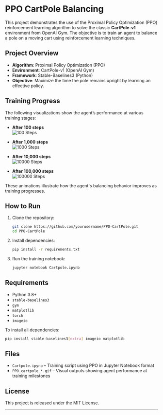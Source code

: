 # PPO CartPole Balancing

This project demonstrates the use of the Proximal Policy Optimization (PPO) reinforcement learning algorithm to solve the classic **CartPole-v1** environment from OpenAI Gym. The objective is to train an agent to balance a pole on a moving cart using reinforcement learning techniques.

## Project Overview

- **Algorithm**: Proximal Policy Optimization (PPO)
- **Environment**: CartPole-v1 (OpenAI Gym)
- **Framework**: Stable-Baselines3 (Python)
- **Objective**: Maximize the time the pole remains upright by learning an effective policy.

## Training Progress

The following visualizations show the agent’s performance at various training stages:

- **After 100 steps**  
  ![100 Steps](./PPO_cartpole_100_steps.gif)

- **After 1,000 steps**  
  ![1000 Steps](./PPO_cartpole_1000_steps.gif)

- **After 10,000 steps**  
  ![10000 Steps](./PPO_cartpole_10000_steps.gif)

- **After 100,000 steps**  
  ![100000 Steps](./PPO_cartpole_100000_steps.gif)

These animations illustrate how the agent's balancing behavior improves as training progresses.

## How to Run

1. Clone the repository:
   ```bash
   git clone https://github.com/yourusername/PPO-CartPole.git
   cd PPO-CartPole
   ```

2. Install dependencies:
   ```bash
   pip install -r requirements.txt
   ```

3. Run the training notebook:
   ```bash
   jupyter notebook Cartpole.ipynb
   ```

## Requirements

- Python 3.8+
- `stable-baselines3`
- `gym`
- `matplotlib`
- `torch`
- `imageio`

To install all dependencies:
```bash
pip install stable-baselines3[extra] imageio matplotlib
```

## Files

- `Cartpole.ipynb` – Training script using PPO in Jupyter Notebook format
- `PPO_cartpole_*.gif` – Visual outputs showing agent performance at training milestones

## License

This project is released under the MIT License.

---

